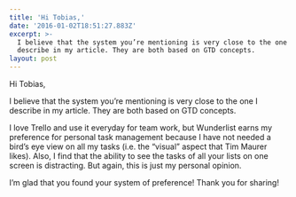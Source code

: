 ```yaml
---
title: 'Hi Tobias,'
date: '2016-01-02T18:51:27.883Z'
excerpt: >-
  I believe that the system you’re mentioning is very close to the one I
  describe in my article. They are both based on GTD concepts.
layout: post
---
```

Hi Tobias,

I believe that the system you’re mentioning is very close to the one I describe in my article. They are both based on GTD concepts.

I love Trello and use it everyday for team work, but Wunderlist earns my preference for personal task management because I have not needed a bird’s eye view on all my tasks (i.e. the “visual” aspect that Tim Maurer likes). Also, I find that the ability to see the tasks of all your lists on one screen is distracting. But again, this is just my personal opinion.

I’m glad that you found your system of preference! Thank you for sharing!
